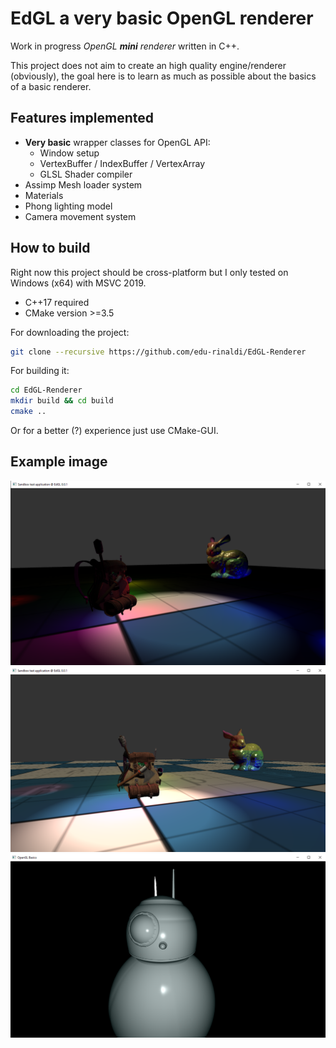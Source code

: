 # EdGL a very basic OpenGL renderer
Work in progress *OpenGL **mini** renderer* written in C++.

This project does not aim to create an high quality engine/renderer (obviously), the goal here is to learn as much as possible about the basics of a basic renderer.

## Features implemented
* **Very basic** wrapper classes for OpenGL API: 
    * Window setup
    * VertexBuffer / IndexBuffer / VertexArray
    * GLSL Shader compiler
* Assimp Mesh loader system
* Materials
* Phong lighting model
* Camera movement system

## How to build
Right now this project should be cross-platform but I only tested on Windows (x64) with MSVC 2019. 
* C++17 required
* CMake version >=3.5

For downloading the project:
```bash 
git clone --recursive https://github.com/edu-rinaldi/EdGL-Renderer
```

For building it:
```bash
cd EdGL-Renderer
mkdir build && cd build
cmake ..
 ```

 Or for a better (?) experience just use CMake-GUI.

## Example image
![multilight](EdGL/img/bagbunny2.png)
![multilight](EdGL/img/bagbunny1.png)
![bb8](EdGL/img/bb8.png)
<!-- ![test box](img/box_test1.png) -->